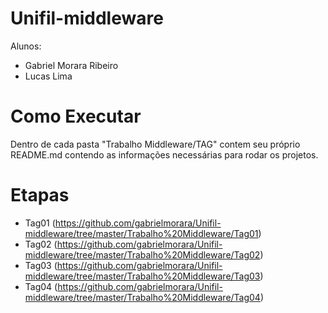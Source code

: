 # Unifil-middleware

Alunos: 
 * Gabriel Morara Ribeiro
 * Lucas Lima 
 
 # Como Executar
Dentro de cada pasta "Trabalho Middleware/TAG" contem seu próprio README.md contendo as informações necessárias para rodar os projetos.
 
 # Etapas
  * Tag01 (https://github.com/gabrielmorara/Unifil-middleware/tree/master/Trabalho%20Middleware/Tag01)
  * Tag02 (https://github.com/gabrielmorara/Unifil-middleware/tree/master/Trabalho%20Middleware/Tag02)
  * Tag03 (https://github.com/gabrielmorara/Unifil-middleware/tree/master/Trabalho%20Middleware/Tag03)
  * Tag04 (https://github.com/gabrielmorara/Unifil-middleware/tree/master/Trabalho%20Middleware/Tag04)

